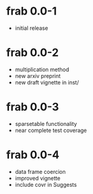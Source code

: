 # frab 0.0-1

- initial release


# frab 0.0-2

- multiplication method
- new arxiv preprint
- new draft vignette in inst/

# frab 0.0-3

- sparsetable functionality
- near complete test coverage

# frab 0.0-4

- data frame coercion
- improved vignette
- include covr in Suggests